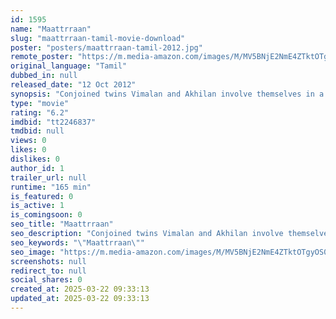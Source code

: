 ```yaml
---
id: 1595
name: "Maattrraan"
slug: "maattrraan-tamil-movie-download"
poster: "posters/maattrraan-tamil-2012.jpg"
remote_poster: "https://m.media-amazon.com/images/M/MV5BNjE2NmE4ZTktOTgyOS00MGI0LWJhYmEtY2I4OTcyZGFmMGU0XkEyXkFqcGc@._V1_SX300.jpg"
original_language: "Tamil"
dubbed_in: null
released_date: "12 Oct 2012"
synopsis: "Conjoined twins Vimalan and Akhilan involve themselves in a series of deaths involving their father's company. However, the truths that they initially uncover lead to a bigger conspiracy, one that spans across the globe."
type: "movie"
rating: "6.2"
imdbid: "tt2246837"
tmdbid: null
views: 0
likes: 0
dislikes: 0
author_id: 1
trailer_url: null
runtime: "165 min"
is_featured: 0
is_active: 1
is_comingsoon: 0
seo_title: "Maattrraan"
seo_description: "Conjoined twins Vimalan and Akhilan involve themselves in a series of deaths involving their father's company. However, the truths that they initially uncover lead to a bigger conspiracy, one that spans across the globe."
seo_keywords: "\"Maattrraan\""
seo_image: "https://m.media-amazon.com/images/M/MV5BNjE2NmE4ZTktOTgyOS00MGI0LWJhYmEtY2I4OTcyZGFmMGU0XkEyXkFqcGc@._V1_SX300.jpg"
screenshots: null
redirect_to: null
social_shares: 0
created_at: 2025-03-22 09:33:13
updated_at: 2025-03-22 09:33:13
---
```


